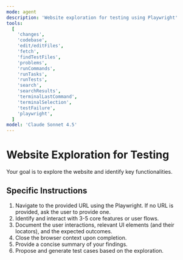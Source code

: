 ```yaml
---
mode: agent
description: 'Website exploration for testing using Playwright'
tools:
  [
    'changes',
    'codebase',
    'edit/editFiles',
    'fetch',
    'findTestFiles',
    'problems',
    'runCommands',
    'runTasks',
    'runTests',
    'search',
    'searchResults',
    'terminalLastCommand',
    'terminalSelection',
    'testFailure',
    'playwright',
  ]
model: 'Claude Sonnet 4.5'
---
```


# Website Exploration for Testing

Your goal is to explore the website and identify key functionalities.

## Specific Instructions

1. Navigate to the provided URL using the Playwright. If no URL is provided, ask the user to provide one.
2. Identify and interact with 3-5 core features or user flows.
3. Document the user interactions, relevant UI elements (and their locators), and the expected outcomes.
4. Close the browser context upon completion.
5. Provide a concise summary of your findings.
6. Propose and generate test cases based on the exploration.
